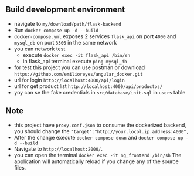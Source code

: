 ## Build development environment
 - navigate to `my/download/path/flask-backend`
 - Run `docker compose up -d --build`
 - `docker-compose.yml` exposes 2 services `flask_api` on port `4000` and `mysql_db` on port `3306` in the same network
 - you can network test
   - execute `docker exec -it flask_api /bin/sh`
   - in flask_api terminal execute `ping mysql_db` 
 - for test this project you can use postman or download `https://github.com/emilioreyes/angular_docker.git`
 - url for login `http://localhost:4000/api/login`
 - url for get product list `http://localhost:4000/api/productos/`
 - yoy can se the fake credentials in `src/database/init.sql` in `users` table

## Note
- this project have `proxy.conf.json` to consume the dockerized backend, you should change the  `"target":"http://your.locol.ip.address:4000",`
- After the change execute `docker compose down` and `docker compose up -d --build`
- Navigate to `http://localhost:2000/`.
- you can open the terminal `docker exec -it ng_frontend /bin/sh` The application will automatically reload if you change any of the source files.
